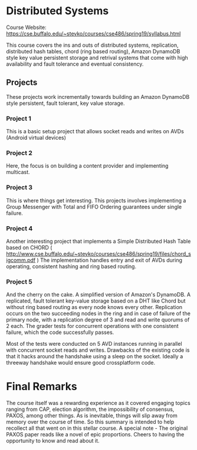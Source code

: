 # Distributed Systems

Course Website: https://cse.buffalo.edu/~stevko/courses/cse486/spring19/syllabus.html

This course covers the ins and outs of distributed systems, replication, distributed hash tables, chord (ring based routing), Amazon DynamoDB style key value persistent storage and retrival systems that come with high availability and fault tolerance and eventual consistency.

## Projects
These projects work incrementally towards building an Amazon DynamoDB style persistent, fault tolerant, key value storage.


### Project 1
This is a basic setup project that allows socket reads and writes on AVDs (Android virtual devices)

### Project 2

Here, the focus is on building a content provider and implementing multicast.

### Project 3
This is where things get interesting. This projects involves implementing a Group Messenger with Total and FIFO Ordering guarantees
under single failure.

### Project 4

Another interesting project that implements a Simple Distributed Hash Table based on CHORD ( http://www.cse.buffalo.edu/~stevko/courses/cse486/spring19/files/chord_sigcomm.pdf )
The implementation handles entry and exit of AVDs during operating, consistent hashing and ring based routing.


### Project 5
And the cherry on the cake. A simplified version of Amazon's DynamoDB.
A replicated, fault tolerant key-value storage based on a DHT like Chord but without ring based routing as every node knows every other. Replication occurs on the two succeeding nodes in the ring and in case of failure of the primary node, with a replication degree of 3 and read and write quorums of 2 each. The grader tests for concurrent operations with one consistent failure, which the code successfully passes.


Most of the tests were conducted on 5 AVD instances running in parallel with concurrent socket reads and writes.
Drawbacks of the existing code is that it hacks around the handshake using a sleep on the socket. Ideally a threeway handshake would ensure good crossplatform code.

# Final Remarks
The course itself was a rewarding experience as it covered engaging topics ranging from CAP, election algorithm, the impossibility of consensus, PAXOS, among other things.
As is inevitable, things will slip away from memory over the course of time.  So this summary is intended to help recollect all that went on in this stellar course.
A special note - The original PAXOS paper reads like a novel of epic proportions. Cheers to having the opportunity to know and read about it.

